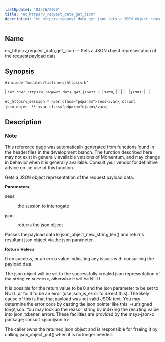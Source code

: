 ```yaml
---
lastUpdated: "03/26/2020"
title: "ec_httpsrv_request_data_get_json"
description: "ec httpsrv request data get json Gets a JSON object representation of the request payload data int ec httpsrv request data get json sess json ec httpsrv session sess struct json object json This reference page was automatically generated from functions found in the header files in the development branch..."
---
```


<a name="apis.ec_httpsrv_request_data_get_json"></a> 
## Name

ec_httpsrv_request_data_get_json — Gets a JSON object representation of the request payload data

## Synopsis

`#include "modules/listeners/httpsrv.h"`

| `int **ec_httpsrv_request_data_get_json** (` | <var class="pdparam">sess</var>, |   |
|   | <var class="pdparam">json</var>`)`; |   |

`ec_httpsrv_session * <var class="pdparam">sess</var>`;
`struct json_object ** <var class="pdparam">json</var>`;<a name="idp52788080"></a> 
## Description

### Note

This reference page was automatically generated from functions found in the header files in the development branch. The function described here may not exist in generally available versions of Momentum, and may change in behavior when it is generally available. Consult your vendor for definitive advice on the use of this function.

Gets a JSON object representation of the request payload data.

**<a name="idp52790976"></a> Parameters**

<dl class="variablelist">

<dt>sess</dt>

<dd>

the session to interrogate

</dd>

<dt>json</dt>

<dd>

returns the json object

</dd>

</dl>

Passes the payload data to json_object_new_string_len() and returns resultant json object via the json parameter.

**<a name="idp52796112"></a> Return Values**

0 on success, or an errno value indicating any issues with consuming the payload data.

The json object will be set to the successfully created json representation of the string on success, otherwise it will be NULL.

It is possible for the return value to be 0 and the json parameter to be set to NULL or for it to be an error (use json_is_error to detect this). The likely cause of this is that that payload was not valid JSON text. You may determine the error code by casting the json pointer like this: -(unsigned long)json. You may look up the reason string by indexing the resulting value into json_tokener_errors. These facilities are provided by the msys-json-c package; consult <json/json.h>

The caller owns the returned json object and is responsible for freeing it by calling json_object_put() when it is no longer needed.